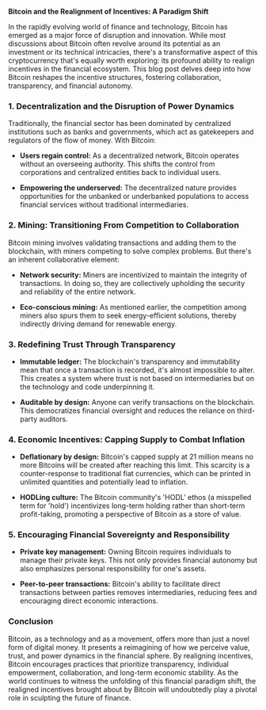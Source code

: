 **Bitcoin and the Realignment of Incentives: A Paradigm Shift**

In the rapidly evolving world of finance and technology, Bitcoin has emerged as a major force of disruption and innovation. While most discussions about Bitcoin often revolve around its potential as an investment or its technical intricacies, there's a transformative aspect of this cryptocurrency that's equally worth exploring: its profound ability to realign incentives in the financial ecosystem. This blog post delves deep into how Bitcoin reshapes the incentive structures, fostering collaboration, transparency, and financial autonomy.

### **1. Decentralization and the Disruption of Power Dynamics**

Traditionally, the financial sector has been dominated by centralized institutions such as banks and governments, which act as gatekeepers and regulators of the flow of money. With Bitcoin:

- **Users regain control:** As a decentralized network, Bitcoin operates without an overseeing authority. This shifts the control from corporations and centralized entities back to individual users.
  
- **Empowering the underserved:** The decentralized nature provides opportunities for the unbanked or underbanked populations to access financial services without traditional intermediaries.

### **2. Mining: Transitioning From Competition to Collaboration**

Bitcoin mining involves validating transactions and adding them to the blockchain, with miners competing to solve complex problems. But there's an inherent collaborative element:

- **Network security:** Miners are incentivized to maintain the integrity of transactions. In doing so, they are collectively upholding the security and reliability of the entire network.

- **Eco-conscious mining:** As mentioned earlier, the competition among miners also spurs them to seek energy-efficient solutions, thereby indirectly driving demand for renewable energy.

### **3. Redefining Trust Through Transparency**

- **Immutable ledger:** The blockchain's transparency and immutability mean that once a transaction is recorded, it's almost impossible to alter. This creates a system where trust is not based on intermediaries but on the technology and code underpinning it.
  
- **Auditable by design:** Anyone can verify transactions on the blockchain. This democratizes financial oversight and reduces the reliance on third-party auditors.

### **4. Economic Incentives: Capping Supply to Combat Inflation**

- **Deflationary by design:** Bitcoin's capped supply at 21 million means no more Bitcoins will be created after reaching this limit. This scarcity is a counter-response to traditional fiat currencies, which can be printed in unlimited quantities and potentially lead to inflation.
  
- **HODLing culture:** The Bitcoin community's 'HODL' ethos (a misspelled term for 'hold') incentivizes long-term holding rather than short-term profit-taking, promoting a perspective of Bitcoin as a store of value.

### **5. Encouraging Financial Sovereignty and Responsibility**

- **Private key management:** Owning Bitcoin requires individuals to manage their private keys. This not only provides financial autonomy but also emphasizes personal responsibility for one's assets.
  
- **Peer-to-peer transactions:** Bitcoin's ability to facilitate direct transactions between parties removes intermediaries, reducing fees and encouraging direct economic interactions.

### **Conclusion**

Bitcoin, as a technology and as a movement, offers more than just a novel form of digital money. It presents a reimagining of how we perceive value, trust, and power dynamics in the financial sphere. By realigning incentives, Bitcoin encourages practices that prioritize transparency, individual empowerment, collaboration, and long-term economic stability. As the world continues to witness the unfolding of this financial paradigm shift, the realigned incentives brought about by Bitcoin will undoubtedly play a pivotal role in sculpting the future of finance.
